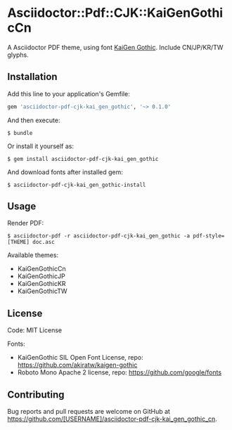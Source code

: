 # Asciidoctor::Pdf::CJK::KaiGenGothicCn

A Asciidoctor PDF theme, using font [KaiGen Gothic](https://github.com/akiratw/kaigen-gothic). Include CN/JP/KR/TW glyphs.

## Installation

Add this line to your application's Gemfile:

```ruby
gem 'asciidoctor-pdf-cjk-kai_gen_gothic', '~> 0.1.0'
```

And then execute:

    $ bundle

Or install it yourself as:

    $ gem install asciidoctor-pdf-cjk-kai_gen_gothic

And download fonts after installed gem:

    $ asciidoctor-pdf-cjk-kai_gen_gothic-install

## Usage

Render PDF:

    $ asciidoctor-pdf -r asciidoctor-pdf-cjk-kai_gen_gothic -a pdf-style=[THEME] doc.asc

Available themes:

- KaiGenGothicCn
- KaiGenGothicJP
- KaiGenGothicKR
- KaiGenGothicTW

## License

Code: MIT License

Fonts:

- KaiGenGothic SIL Open Font License, repo: https://github.com/akiratw/kaigen-gothic
- Roboto Mono Apache 2 license, repo: https://github.com/google/fonts

## Contributing

Bug reports and pull requests are welcome on GitHub at https://github.com/[USERNAME]/asciidoctor-pdf-cjk-kai_gen_gothic_cn.
